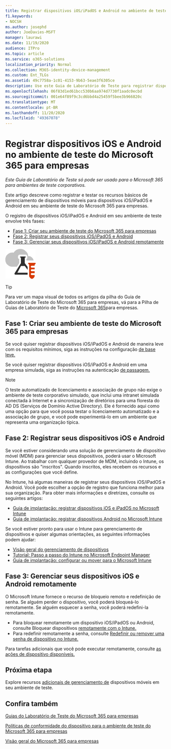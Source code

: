 ```yaml
---
title: Registrar dispositivos iOS/iPadOS e Android no ambiente de teste do Microsoft 365 para empresas
f1.keywords:
- NOCSH
ms.author: josephd
author: JoeDavies-MSFT
manager: laurawi
ms.date: 11/19/2020
audience: ITPro
ms.topic: article
ms.service: o365-solutions
localization_priority: Normal
ms.collection: M365-identity-device-management
ms.custom: Ent_TLGs
ms.assetid: 49c7758a-1c01-4153-9b63-5eae3f6305ce
description: Use este Guia de Laboratório de Teste para registrar dispositivos em seu ambiente de teste do Microsoft 365 e gerenciá-los remotamente.
ms.openlocfilehash: 06f83d1ed61bcc530b6aa974d7730f1aadc0ecbd
ms.sourcegitcommit: 001e64f89f9c3cd6bbd4a25459f5bee3b966820c
ms.translationtype: MT
ms.contentlocale: pt-BR
ms.lasthandoff: 11/20/2020
ms.locfileid: "49367078"
---
```

# <a name="enroll-ios-and-android-devices-in-your-microsoft-365-for-enterprise-test-environment"></a>Registrar dispositivos iOS e Android no ambiente de teste do Microsoft 365 para empresas

*Este Guia de Laboratório de Teste só pode ser usado para o Microsoft 365 para ambientes de teste corporativos.*

Este artigo descreve como registrar e testar os recursos básicos de gerenciamento de dispositivos móveis para dispositivos iOS/iPadOS e Android em seu ambiente de teste do Microsoft 365 para empresas.

O registro de dispositivos iOS/iPadOS e Android em seu ambiente de teste envolve três fases:
- [Fase 1: Criar seu ambiente de teste do Microsoft 365 para empresas](#phase-1-build-out-your-microsoft-365-for-enterprise-test-environment)
- [Fase 2: Registrar seus dispositivos iOS/iPadOS e Android](#phase-2-enroll-your-ios-and-android-devices)
- [Fase 3: Gerenciar seus dispositivos iOS/iPadOS e Android remotamente](#phase-3-manage-your-ios-and-android-devices-remotely)

![Guias de Laboratório de Teste do Microsoft Cloud](../media/m365-enterprise-test-lab-guides/cloud-tlg-icon.png)
  
> [!TIP]
> Para ver um mapa visual de todos os artigos da pilha do Guia de Laboratório de Teste do Microsoft 365 para empresas, vá para a Pilha de Guias de Laboratório de Teste do [Microsoft 365](../downloads/Microsoft365EnterpriseTLGStack.pdf)para empresas.

## <a name="phase-1-build-out-your-microsoft-365-for-enterprise-test-environment"></a>Fase 1: Criar seu ambiente de teste do Microsoft 365 para empresas

Se você quiser registrar dispositivos iOS/iPadOS e Android de maneira leve com os requisitos mínimos, siga as instruções na configuração [de base leve.](lightweight-base-configuration-microsoft-365-enterprise.md)
  
Se você quiser registrar dispositivos iOS/iPadOS e Android em uma empresa simulada, siga as instruções na autenticação [de passagem.](pass-through-auth-m365-ent-test-environment.md)
  
> [!NOTE]
> O teste automatizado de licenciamento e associação de grupo não exige o ambiente de teste corporativo simulado, que inclui uma intranet simulada conectada à Internet e a sincronização de diretórios para uma floresta do AD DS (Serviços de Domínio Active Directory). Ele é fornecido aqui como uma opção para que você possa testar o licenciamento automatizado e a associação de grupo, e você pode experimentá-lo em um ambiente que representa uma organização típica.

## <a name="phase-2-enroll-your-ios-and-android-devices"></a>Fase 2: Registrar seus dispositivos iOS e Android

Se você estiver considerando uma solução de gerenciamento de dispositivo móvel (MDM) para gerenciar seus dispositivos, poderá usar o Microsoft Intune. Ao trabalhar com qualquer provedor de MDM, incluindo o Intune, os dispositivos são "inscritos". Quando inscritos, eles recebem os recursos e as configurações que você define. 

No Intune, há algumas maneiras de registrar seus dispositivos iOS/iPadOS e Android. Você pode escolher a opção de registro que funciona melhor para sua organização. Para obter mais informações e diretrizes, consulte os seguintes artigos:

- [Guia de implantação: registrar dispositivos iOS e iPadOS no Microsoft Intune](/mem/intune/fundamentals/deployment-guide-enrollment-ios-ipados)
- [Guia de implantação: registrar dispositivos Android no Microsoft Intune](/mem/intune/fundamentals/deployment-guide-enrollment-android)

Se você estiver pronto para usar o Intune para gerenciamento de dispositivos e quiser algumas orientações, as seguintes informações podem ajudar:

- [Visão geral do gerenciamento de dispositivos](/mem/intune/fundamentals/what-is-device-management)
- [Tutorial: Passo a passo do Intune no Microsoft Endpoint Manager](/mem/intune/fundamentals/tutorial-walkthrough-endpoint-manager)
- [Guia de implantação: configurar ou mover para o Microsoft Intune](/mem/intune/fundamentals/deployment-guide-intune-setup)

## <a name="phase-3-manage-your-ios-and-android-devices-remotely"></a>Fase 3: Gerenciar seus dispositivos iOS e Android remotamente

O Microsoft Intune fornece o recurso de bloqueio remoto e redefinição de senha. Se alguém perder o dispositivo, você poderá bloqueá-lo remotamente. Se alguém esquecer a senha, você poderá redefini-la remotamente.

- Para bloquear remotamente um dispositivo iOS/iPadOS ou Android, consulte Bloquear dispositivos [remotamente com o Intune.](/mem/intune/remote-actions/device-remote-lock)
- Para redefinir remotamente a senha, consulte [Redefinir ou remover uma senha de dispositivo no Intune.](/mem/intune/remote-actions/device-passcode-reset)

Para tarefas adicionais que você pode executar remotamente, consulte [as ações de dispositivo disponíveis.](/mem/intune/remote-actions/device-management#available-device-actions)
    
## <a name="next-step"></a>Próxima etapa

Explore recursos [adicionais de gerenciamento de](m365-enterprise-test-lab-guides.md#mobile-device-management) dispositivos móveis em seu ambiente de teste.

## <a name="see-also"></a>Confira também

[Guias do Laboratório de Teste do Microsoft 365 para empresas](m365-enterprise-test-lab-guides.md)
  
[Políticas de conformidade do dispositivo para o ambiente de teste do Microsoft 365 para empresas](mam-policies-for-your-microsoft-365-enterprise-dev-test-environment.md)
  
[Visão geral do Microsoft 365 para empresas](microsoft-365-overview.md)
